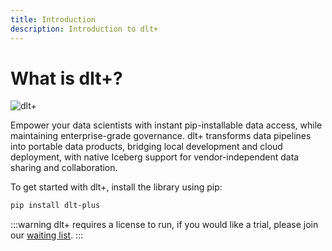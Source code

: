 ```yaml
---
title: Introduction
description: Introduction to dlt+
---
```


# What is dlt+?

![dlt+](/img/slot-machine-gif.gif)

Empower your data scientists with instant pip-installable data access, while maintaining enterprise-grade governance. dlt+ transforms data pipelines into portable data products, bridging local development and cloud deployment, with native Iceberg support for vendor-independent data sharing and collaboration.

To get started with dlt+, install the library using pip:

```sh
pip install dlt-plus
```

:::warning
dlt+ requires a license to run, if you would like a trial, please join our [waiting list](https://info.dlthub.com/waiting-list).
:::